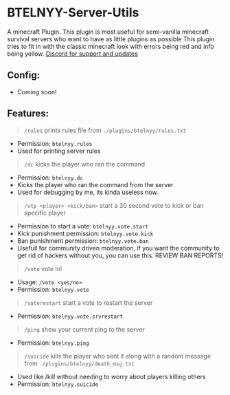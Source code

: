 # BTELNYY-Server-Utils
 A minecraft Plugin.
This plugin is most useful for semi-vanilla minecraft survival servers who want to have as little plugins as possible
This plugin tries to fit in with the classic minecraft look with errors being red and info being yellow.
[Discord for support and updates](https://discord.gg/P22tFkjTm3)

## Config:
* Coming soon!

## Features:
> `/rules` prints rules file from `./plugins/btelnyy/rules.txt`
* Permission: `btelnyy.rules`
* Used for printing server rules
> `/dc` kicks the player who ran the command
* Permission: `btelnyy.dc`
* Kicks the player who ran the command from the server
* Used for debugging by me, its kinda useless now.
> `/vtp <player> <kick/ban>` start a 30 second vote to kick or ban specific player
* Permission to start a vote: `btelnyy.vote.start`
* Kick punishment permission: `btelnyy.vote.kick`
* Ban punishment permission: `btelnyy.vote.ban`
* Usefull for community driven moderation, if you want the community to get rid of hackers without you, you can use this. REVIEW BAN REPORTS!
> `/vote` vote lol
* Usage: `/vote <yes/no>`
* Permission: `btelnyy.vote`
> `/voterestart` start a vote to restart the server
* Permission: `btelnyy.vote.srvrestart`
> `/ping` show your current ping to the server
* Permission: `btelnyy.ping`
> `/suicide` kills the player who sent it along with a random message from `./plugins/btelnyy/death_msg.txt`
* Used like /kill without needing to worry about players killing others
* Permission: `btelnyy.suicide`
